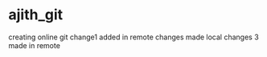 # ajith_git
creating online git
change1 added in remote
changes made local 
changes 3 made in remote
